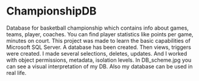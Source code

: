 # ChampionshipDB
 Database for basketball championship which contains info about games, teams, player, coaches. You can find player statistics like points per game, minutes on court.
 This project was made to learn the basic capabilities of Microsoft SQL Server.
 A database has been created. Then views, triggers were created. I made several selections, deletes, updates. And I worked with object permissions, metadata, isolation levels.
 In DB_scheme.jpg you can see a visual interpretation of my DB.
 Also my database can be used in real life.
 
